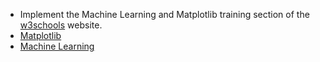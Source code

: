 - Implement the Machine Learning and Matplotlib training section of the <a href='https://www.w3schools.com/w3schools'>w3schools</a> website.
- <a href='https://www.w3schools.com/python/matplotlib_intro.asp'>Matplotlib</a>
- <a href='https://www.w3schools.com/python/python_ml_getting_started.asp'>Machine Learning</a>
